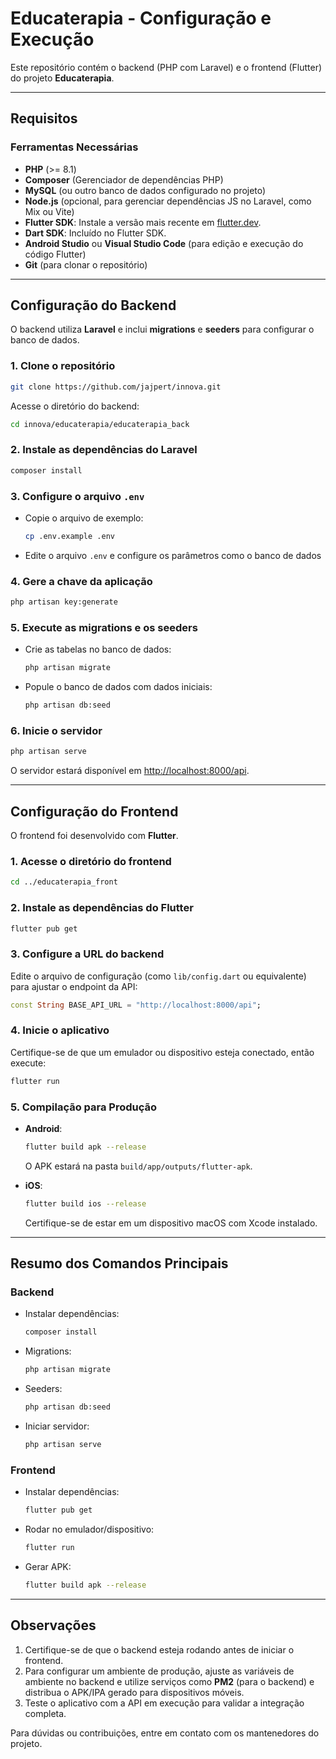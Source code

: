 
# Educaterapia - Configuração e Execução

Este repositório contém o backend (PHP com Laravel) e o frontend (Flutter) do projeto **Educaterapia**.

---

## **Requisitos**

### Ferramentas Necessárias
- **PHP** (>= 8.1)
- **Composer** (Gerenciador de dependências PHP)
- **MySQL** (ou outro banco de dados configurado no projeto)
- **Node.js** (opcional, para gerenciar dependências JS no Laravel, como Mix ou Vite)
- **Flutter SDK**: Instale a versão mais recente em [flutter.dev](https://flutter.dev/).
- **Dart SDK**: Incluído no Flutter SDK.
- **Android Studio** ou **Visual Studio Code** (para edição e execução do código Flutter)
- **Git** (para clonar o repositório)

---

## **Configuração do Backend**

O backend utiliza **Laravel** e inclui **migrations** e **seeders** para configurar o banco de dados.

### 1. Clone o repositório
```bash
git clone https://github.com/jajpert/innova.git
```

Acesse o diretório do backend:
```bash
cd innova/educaterapia/educaterapia_back
```

### 2. Instale as dependências do Laravel
```bash
composer install
```

### 3. Configure o arquivo `.env`
- Copie o arquivo de exemplo:
  ```bash
  cp .env.example .env
  ```
- Edite o arquivo `.env` e configure os parâmetros como o banco de dados

### 4. Gere a chave da aplicação
```bash
php artisan key:generate
```

### 5. Execute as migrations e os seeders
- Crie as tabelas no banco de dados:
  ```bash
  php artisan migrate
  ```
- Popule o banco de dados com dados iniciais:
  ```bash
  php artisan db:seed
  ```

### 6. Inicie o servidor
```bash
php artisan serve
```
O servidor estará disponível em [http://localhost:8000/api](http://localhost:8000/api).

---

## **Configuração do Frontend**

O frontend foi desenvolvido com **Flutter**.

### 1. Acesse o diretório do frontend
```bash
cd ../educaterapia_front
```

### 2. Instale as dependências do Flutter
```bash
flutter pub get
```

### 3. Configure a URL do backend
Edite o arquivo de configuração (como `lib/config.dart` ou equivalente) para ajustar o endpoint da API:
```dart
const String BASE_API_URL = "http://localhost:8000/api";
```

### 4. Inicie o aplicativo
Certifique-se de que um emulador ou dispositivo esteja conectado, então execute:
```bash
flutter run
```

### 5. Compilação para Produção
- **Android**:
  ```bash
  flutter build apk --release
  ```
  O APK estará na pasta `build/app/outputs/flutter-apk`.

- **iOS**:
  ```bash
  flutter build ios --release
  ```
  Certifique-se de estar em um dispositivo macOS com Xcode instalado.

---

## **Resumo dos Comandos Principais**

### Backend
- Instalar dependências:
  ```bash
  composer install
  ```
- Migrations:
  ```bash
  php artisan migrate
  ```
- Seeders:
  ```bash
  php artisan db:seed
  ```
- Iniciar servidor:
  ```bash
  php artisan serve
  ```

### Frontend
- Instalar dependências:
  ```bash
  flutter pub get
  ```
- Rodar no emulador/dispositivo:
  ```bash
  flutter run
  ```
- Gerar APK:
  ```bash
  flutter build apk --release
  ```

---

## **Observações**
1. Certifique-se de que o backend esteja rodando antes de iniciar o frontend.
2. Para configurar um ambiente de produção, ajuste as variáveis de ambiente no backend e utilize serviços como **PM2** (para o backend) e distribua o APK/IPA gerado para dispositivos móveis.
3. Teste o aplicativo com a API em execução para validar a integração completa.

Para dúvidas ou contribuições, entre em contato com os mantenedores do projeto.
